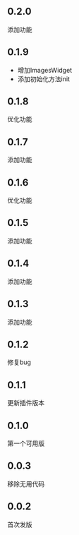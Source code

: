 ## 0.2.0
添加功能

## 0.1.9
- 增加ImagesWidget
- 添加初始化方法init

## 0.1.8
优化功能

## 0.1.7
添加功能

## 0.1.6
优化功能

## 0.1.5
添加功能

## 0.1.4
添加功能

## 0.1.3
添加功能

## 0.1.2
修复bug

## 0.1.1
更新插件版本

## 0.1.0
第一个可用版

## 0.0.3
移除无用代码

## 0.0.2
首次发版

